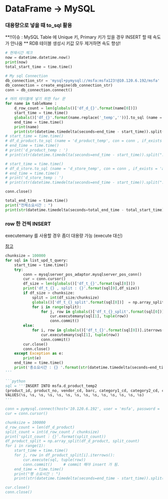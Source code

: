 # DataFrame -> MySQL 
### 대용량으로 넣을 때 to_sql 활용  
**!!이슈 : MySQL Table 에 Unique 키, Primary 키가 있을 경우 INSERT 할 때 속도가 안나옴 ** 
RDB 테이블 생성시 키값 모두 제거하면 속도 향상!

```PYTHON 
# 현재시간 체크
now = datetime.datetime.now()
print(now)
total_start_time = time.time()

# My sql Connection 
db_connection_str = 'mysql+pymysql://msfa:msfa123!@10.120.6.192/msfa'
db_connection = create_engine(db_connection_str)
conn = db_connection.connect()

# 여러 테이블에 넣기 위한 for 문
for name in tableName :
    d_row_count = len(globals()['df_d_{}'.format(name[0])]) 
    start_time = time.time()    
    globals()['df_{}'.format(name.replace('_temp',''))].to_sql (name = name, con = conn , if_exists = 'append', index=False)
    end_time = time.time()
    print(name)
    print(str(datetime.timedelta(seconds=end_time - start_time)).split("."))
# start_time = time.time()
# df_d_product.to_sql (name = 'd_product_temp', con = conn , if_exists = 'append', index=False)
# end_time = time.time()
# print('d_product_temp : ')
# print(str(datetime.timedelta(seconds=end_time - start_time)).split("."))

# start_time = time.time()
# df_d_store.to_sql (name = 'd_store_temp', con = conn , if_exists = 'append', index=False)
# end_time = time.time()
# print('d_store_temp : ')
# print(str(datetime.timedelta(seconds=end_time - start_time)).split("."))

conn.close()

total_end_time = time.time()
print("전체소요시간 : ")
print(str(datetime.timedelta(seconds=total_end_time - total_start_time)).split("."))
```

### row 한 건씩 INSERT

executemany 를 사용할 경우 좀더 대용량 가능 (execute 대신)

[참고](https://pynative.com/python-mysql-update-data/)
```python 
chunksize = 100000
for sql in list_upd_t_query:
    start_time = time.time()
    try:
        conn = mysqlserver_pos_adaptor.mysqlserver_pos_conn()
        cur = conn.cursor()        
        df_size = len(globals()['df_t_{}'.format(sql[0])])        
        print('df_t_{} , split : {}'.format(sql[0],df_size))
        if df_size > chunksize:
            split = int(df_size/chunksize)            
            globals()['df_t_{}_split'.format(sql[0])]  = np.array_split(globals()['df_t_{}'.format(sql[0])], split)
            for i in range(split):            
                for j, row in globals()['df_t_{}_split'.format(sql[0])][i].iterrows():                    
                    cur.executemany(sql[1], tuple(row))
                    conn.commit()
        else:
            for i, row in globals()['df_t_{}'.format(sql[0])].iterrows():                    
                cur.executemany(sql[1], tuple(row))
                conn.commit()  
        cur.close()
        conn.close()        
    except Exception as e:  
        print(e)
    end_time = time.time()
    print('총소요시간 : {} '.format(str(datetime.timedelta(seconds=end_time - start_time)).split(".")))
'''

```python 
sql = '''INSERT INTO msfa.d_product_temp2
(product_id, product_no, vendor_cd, barc, category1_cd, category2_cd, category3_cd, category4_cd, category5_cd, category6_cd, category7_cd, pkg_nm, volume, sec_cd)
VALUES(%s, %s, %s, %s, %s, %s, %s, %s, %s, %s, %s, %s, %s, %s)
'''

conn = pymysql.connect(host='10.120.6.192', user = 'msfa', password = 'msfa123!', db = 'msfa')
cur = conn.cursor()

chunksize = 100000
d_row_count = len(df_d_product) 
split_count = int(d_row_count / chunksize)
print('split_count : {}'.format(split_count))
df_product_split = np.array_split(df_d_product, split_count) 
for i in range(1):
    start_time = time.time()    
    for j, row in df_product_split[i].iterrows():            
        cur.execute(sql, tuple(row))
        conn.commit()     # commit 해야 insert 가 됨.
    end_time = time.time()
    print("행 소요시간 : ")
    print(str(datetime.timedelta(seconds=end_time - start_time)).split("."))

cur.close()
conn.close()
```
